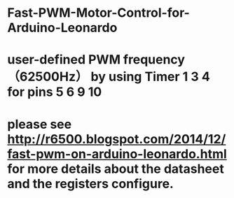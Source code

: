 # Fast-PWM-Motor-Control-for-Arduino-Leonardo
# user-defined PWM frequency （62500Hz） by using Timer 1 3 4 for pins 5 6 9 10

# please see http://r6500.blogspot.com/2014/12/fast-pwm-on-arduino-leonardo.html for more details about the datasheet and the registers configure.

